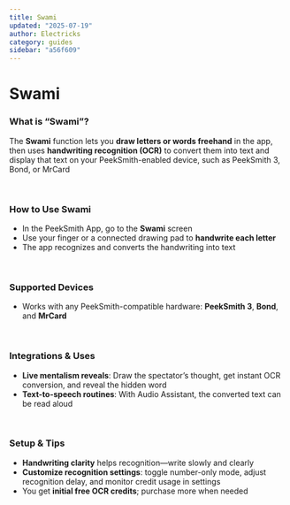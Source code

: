 ```yaml
---
title: Swami
updated: "2025-07-19"
author: Electricks
category: guides
sidebar: "a56f609"
---
```


# Swami

### **What is “Swami”?**

The **Swami** function lets you **draw letters or words freehand** in the app, then uses **handwriting recognition (OCR)** to convert them into text and display that text on your PeekSmith-enabled device, such as PeekSmith 3, Bond, or MrCard 

 

### **How to Use Swami**

- In the PeekSmith App, go to the **Swami** screen
- Use your finger or a connected drawing pad to **handwrite each letter**
- The app recognizes and converts the handwriting into text

 

### **Supported Devices**

- Works with any PeekSmith-compatible hardware: **PeekSmith 3**, **Bond**, and **MrCard** 

 

### **Integrations & Uses**

- **Live mentalism reveals**: Draw the spectator’s thought, get instant OCR conversion, and reveal the hidden word
- **Text-to-speech routines**: With Audio Assistant, the converted text can be read aloud

 

### **Setup & Tips**

- **Handwriting clarity** helps recognition—write slowly and clearly
- **Customize recognition settings**: toggle number-only mode, adjust recognition delay, and monitor credit usage in settings 
- You get **initial free OCR credits**; purchase more when needed 